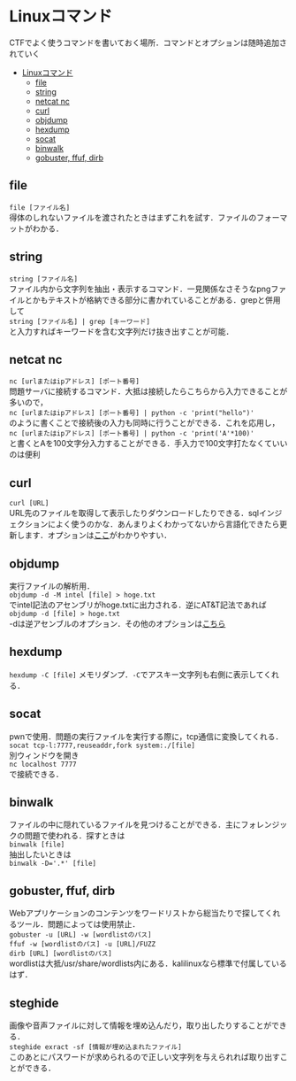 # Linuxコマンド

CTFでよく使うコマンドを書いておく場所．コマンドとオプションは随時追加されていく
- [Linuxコマンド](#linuxコマンド)
  - [file](#file)
  - [string](#string)
  - [netcat nc](#netcat-nc)
  - [curl](#curl)
  - [objdump](#objdump)
  - [hexdump](#hexdump)
  - [socat](#socat)
  - [binwalk](#binwalk)
  - [gobuster, ffuf, dirb](#gobuster-ffuf-dirb)

## file
`file [ファイル名]`<br>
得体のしれないファイルを渡されたときはまずこれを試す．ファイルのフォーマットがわかる．

## string
`string [ファイル名]`<br>
ファイル内から文字列を抽出・表示するコマンド．一見関係なさそうなpngファイルとかもテキストが格納できる部分に書かれていることがある．grepと併用して<br>
`string [ファイル名] | grep [キーワード]`<br>
と入力すればキーワードを含む文字列だけ抜き出すことが可能．

## netcat nc
`nc [urlまたはipアドレス] [ポート番号]`<br>
問題サーバに接続するコマンド．大抵は接続したらこちらから入力できることが多いので，<br>
`nc [urlまたはipアドレス] [ポート番号] | python -c 'print("hello")'`<br>
のように書くことで接続後の入力も同時に行うことができる．これを応用し，<br>
`nc [urlまたはipアドレス] [ポート番号] | python -c 'print('A'*100)'`<br>
と書くとAを100文字分入力することができる．手入力で100文字打たなくていいのは便利

## curl
`curl [URL]`<br>
URL先のファイルを取得して表示したりダウンロードしたりできる．sqlインジェクションによく使うのかな．あんまりよくわかってないから言語化できたら更新します．オプションは[ここ](https://qiita.com/ryuichi1208/items/e4e1b27ff7d54a66dcd9)がわかりやすい．

## objdump
実行ファイルの解析用．<br>
`objdump -d -M intel [file] > hoge.txt`<br>
でintel記法のアセンブリがhoge.txtに出力される．逆にAT&T記法であれば<br>
`objdump -d [file] > hoge.txt`<br>
-dは逆アセンブルのオプション．その他のオプションは[こちら](https://linuxcommand.net/objdump/)

## hexdump
`hexdump -C [file]`
メモリダンプ．`-C`でアスキー文字列も右側に表示してくれる．

## socat
pwnで使用．問題の実行ファイルを実行する際に，tcp通信に変換してくれる．<br>
`socat tcp-l:7777,reuseaddr,fork system:./[file]`<br>
別ウィンドウを開き<br>
`nc localhost 7777`<br>
で接続できる．

## binwalk
ファイルの中に隠れているファイルを見つけることができる．主にフォレンジックの問題で使われる．探すときは<br>
`binwalk [file]`<br>
抽出したいときは<br>
`binwalk -D='.*' [file]`<br>

## gobuster, ffuf, dirb
Webアプリケーションのコンテンツをワードリストから総当たりで探してくれるツール．問題によっては使用禁止．<br>
`gobuster -u [URL] -w [wordlistのパス]`<br>
`ffuf -w [wordlistのパス] -u [URL]/FUZZ`<br>
`dirb [URL] [wordlistのパス]`<br>
wordlistは大抵/usr/share/wordlists内にある．kalilinuxなら標準で付属しているはず．

## steghide
画像や音声ファイルに対して情報を埋め込んだり，取り出したりすることができる．<br>
`steghide exract -sf [情報が埋め込まれたファイル]`<br>
このあとにパスワードが求められるので正しい文字列を与えられれば取り出すことができる．